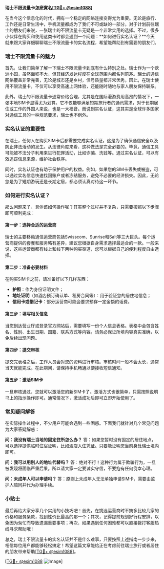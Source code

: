 **瑞士不限流量卡怎麽實名[[TG💪+ @esim1088](https://t.me/s/esim1088)]**

在当今这个信息化的时代，拥有一个稳定的网络连接变得尤为重要。无论是旅行、工作还是日常生活中，手机流量都成为了我们不可或缺的一部分。对于计划前往瑞士的朋友们来说，一张瑞士的不限流量卡无疑是一个非常实用的选择。不过，很多小伙伴在购买和使用这类卡时都会遇到一个问题：**如何进行实名认证？**今天就来跟大家详细聊聊瑞士不限流量卡的实名流程，希望能帮助到有需要的朋友们。

### 瑞士不限流量卡的魅力

首先，让我们简单了解一下瑞士不限流量卡到底有什么特别之处。瑞士作为一个欧洲小国，虽然面积不大，但其经济发达程度在全球范围内都名列前茅。瑞士的通信网络覆盖非常完善，无论是城市还是乡村，信号质量都非常优秀。因此，在瑞士使用不限流量卡，不仅可以享受高速上网体验，还能随时随地与家人朋友保持联系。

此外，瑞士的不限流量卡通常价格合理，尤其是在国际漫游费用高昂的情况下，一张本地SIM卡显得尤为划算。它不仅能够满足短期旅行者的通讯需求，对于长期居住或工作的外国人来说，也是一大福音。而说到实名认证，这其实是全球许多国家对通信工具的一种规范要求，瑞士也不例外。

### 实名认证的重要性

在瑞士，任何人在购买SIM卡后都需要完成实名认证，这是为了确保通信安全以及防止非法活动的发生。从法律角度来看，这种做法是完全必要的。毕竟，通信工具可能被不法分子利用来进行犯罪活动，比如诈骗、洗钱等。通过实名认证，可以有效追踪信息来源，维护社会秩序。

同时，实名认证也有助于保护用户的权益。例如，如果您的SIM卡丢失或被盗，可以通过实名信息快速找回账户或者冻结服务，避免不必要的经济损失。因此，无论您是为了短期游玩还是长期定居，都必须认真对待这一环节。

### 如何进行实名认证？

那么问题来了，具体该如何操作呢？其实整个过程并不复杂，只需要按照以下步骤即可顺利完成：

#### 第一步：选择合适的运营商
瑞士的主要移动通信运营商包括Swisscom、Sunrise和Salt等三大巨头。每个运营商提供的套餐和服务略有差异，建议您根据自身需求选择最适合的一款。一般来说，这些运营商都有线上和线下两种购买渠道，您可以根据自己的便利程度自由选择。

#### 第二步：准备必要材料
在购买SIM卡之前，请准备好以下几样东西：
- **护照**：作为身份证明文件；
- **地址证明**（如酒店预订确认单、租房合同等）：用于验证您的居住地信息；
- **信用卡或借记卡**：部分运营商可能会要求预存一定金额的话费。

#### 第三步：填写相关信息
当您到达营业厅或登录官方网站后，需要填写一份个人信息表格。表格中会包含姓名、性别、出生日期、国籍、联系方式等内容。请务必保证所填内容真实准确，以免后续出现问题。

#### 第四步：提交审核
提交完表格之后，工作人员会对您的资料进行审核。审核时间一般不会太长，通常当天就能完成。在此期间，请保持手机畅通以便接收短信通知。

#### 第五步：激活SIM卡
一旦审核通过，您就可以激活您的新SIM卡了。激活方式也很简单，只需按照说明书上的指示操作即可。通常情况下，激活成功后即可立即开始使用了。

### 常见疑问解答

在实际操作过程中，不少用户可能会遇到一些困惑。下面我们就针对几个常见问题为大家答疑解惑：

**问：我没有瑞士当地的固定住所怎么办？**
答：如果您暂时没有固定的居住地点，可以选择提供临时住宿证明，比如酒店入住凭证。只要能证明您当前身处瑞士境内即可。

**问：我可以用别人的地址代替吗？**
答：绝对不行！这种行为属于欺骗行为，一旦被发现将面临严重后果。所以请大家一定要诚实守信，不要抱有任何侥幸心理。

**问：未成年人可以申请吗？**
答：原则上未成年人无法单独申请SIM卡，需要由监护人陪同并代为办理手续。

### 小贴士

最后再给大家分享几个实用的小技巧吧！首先，在挑选运营商时不妨多比较几家的价格和服务条款，找到性价比最高的那一个；其次，记得提前规划好行程安排，以免因为匆忙而导致遗漏重要事项；再次，如果遇到任何困难都可以直接拨打客服热线寻求帮助哦！

总之，瑞士不限流量卡的实名认证并不是什么难事，只要按照上述指南一步步来，相信每位用户都能够轻松搞定！希望这篇文章能给正在考虑前往瑞士旅行或者居住的朋友带来帮助[[TG💪+ @esim1088](https://t.me/s/esim1088)]。

[[TG💪+ @esim1088](https://t.me/s/esim1088) ![Image](https://i.postimg.cc/4NQfJmqS/Snipaste-2025-05-13-00-14-12.png)]